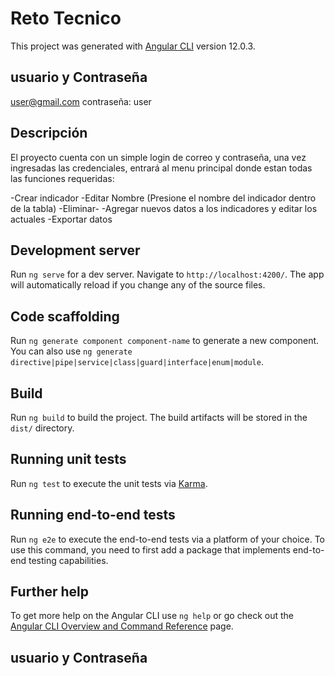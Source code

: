 # Reto Tecnico

This project was generated with [Angular CLI](https://github.com/angular/angular-cli) version 12.0.3.

## usuario y Contraseña
user@gmail.com
contraseña: user
## Descripción
El proyecto cuenta con un simple login de correo y contraseña, una vez ingresadas las credenciales, entrará al menu principal donde estan todas las funciones requeridas:


-Crear indicador
-Editar Nombre (Presione el nombre del indicador dentro de la tabla)
-Eliminar-
-Agregar nuevos datos a los indicadores y editar los actuales
-Exportar datos








## Development server

Run `ng serve` for a dev server. Navigate to `http://localhost:4200/`. The app will automatically reload if you change any of the source files.

## Code scaffolding

Run `ng generate component component-name` to generate a new component. You can also use `ng generate directive|pipe|service|class|guard|interface|enum|module`.

## Build

Run `ng build` to build the project. The build artifacts will be stored in the `dist/` directory.

## Running unit tests

Run `ng test` to execute the unit tests via [Karma](https://karma-runner.github.io).

## Running end-to-end tests

Run `ng e2e` to execute the end-to-end tests via a platform of your choice. To use this command, you need to first add a package that implements end-to-end testing capabilities.

## Further help

To get more help on the Angular CLI use `ng help` or go check out the [Angular CLI Overview and Command Reference](https://angular.io/cli) page.

## usuario y Contraseña
